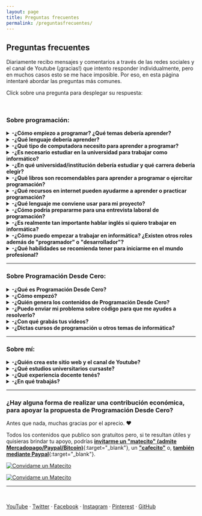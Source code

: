 ```yaml
---
layout: page
title: Preguntas frecuentes
permalink: /preguntasfrecuentes/
---
```


## Preguntas frecuentes

Diariamente recibo mensajes y comentarios a través de las redes sociales y el canal de Youtube (¡gracias!) que intento responder individualmente, pero en muchos casos esto se me hace imposible. Por eso, en esta página intentaré abordar las preguntas más comunes.

Click sobre una pregunta para desplegar su respuesta:

&nbsp;
&nbsp;


### Sobre programación:

<details><summary><b> -¿Cómo empiezo a programar? ¿Qué temas debería aprender?</b></summary>

<div markdown="1">Normalmente se comienza por conocer los fundamentos de la programación, sin importar el lenguaje (los conceptos son comunes y se aplican de forma muy similar en todos): variables, tipos de datos, entrada/salida, funciones, estructuras de datos, programación orientada a objetos, entre otros.

  En el canal de Youtube publiqué [un curso de nivel básico usando Python](https://www.youtube.com/playlist?list=PLb_E6BNMg5j7-MJ0ctjvKQlv2PU7qbMDb){:target="_blank"} apuntado a cualquier persona que quiera aprender a programar (no es un curso para aprender los detalles sobre Python sino los conceptos básicos de programación). También publiqué un [video introductorio a la Programación Orientada a Objetos](https://www.youtube.com/watch?v=iliKayKaGtc){:target="_blank"}. Otros temas importantes a conocer son [la recursividad](https://www.youtube.com/watch?v=0NBPd81uhJE){:target="_blank"} y [los punteros](https://www.youtube.com/watch?v=s8T7cPnYrz0){:target="_blank"}. Por supuesto que hay innumerables temas y cuestiones a conocer, además de distintos lenguajes y frameworks, y también otros paradigmas de programación, por lo que el camino de aprendizaje será constante.

  En [esta entrevista](https://youtu.be/7I8k2Y5_hXQ){:target="_blank"} que me hicieron para el canal amigo "Curso de robótica" hablé sobre consejos para empezar en el camino profesional.

  En general, recomiendo no quedarse solo con lo que nos ofrece un curso de programación sino buscar aprender los conceptos de base y las herramientas con las que se suele trabajar en el ámbito laboral que nos interese. Por ejemplo, si vamos a apuntar al desarrollo de aplicaciones web, será importante conocer conceptos como back-end y front-end, arquitectura REST, cuestiones básicas de redes para saber cómo se transmiten los datos en una aplicación web, temas de bases de datos para saber cómo se almacena la información, etc. Si queremos hacer ciencia de datos tendremos que aprender sobre estadísticas, machine learning, visualización de datos, algoritmos de clasificación, big data, etc.
  
  Pero no todo es estudiar y aprender teoría: es importante empezar a practicar por nuestra cuenta con algún lenguaje y algún "framework" que nos faciliten el desarrollo del tipo de aplicaciones que nos interesan.
  
  Por otro lado, muchas personas deciden aprender a programar porque buscan una salida laboral relacionada a la tecnología, sin saber que el puesto de "desarrollador" (o "programador") es solo una de las posibles carreras de un informático, donde algunas estan más relacionadas a lo técnico y en otras ni siquiera es necesario saber programar.
  </div>
<br />&nbsp;
</details>


<details><summary><b> -¿Qué lenguaje debería aprender?</b></summary>
<div markdown="1">El lenguaje no es lo más importante cuando se está comenzando a programar. Lo central es afianzar los conocimientos sobre fundamentos de la programación, algoritmos y estructuras de datos, que pueden luego trasladarse a cualquier lenguaje. El razonamiento lógico y las habilidades de resolución de problemas son cruciales en la programación, y eso se adquiere con ejercitación, donde el lenguaje es solo una herramienta para poder implementar.
  
  Es posible aprender los fundamentos de la programación sin utilizar un lenguaje específico, por ejemplo mediante pseudocódigo con [PSeInt](http://pseint.sourceforge.net/){:target="_blank"} o usando programación por bloques, como los desafíos que propone [Pilas Bloques](http://pilasbloques.program.ar/){:target="_blank"} ([en esta lista he publicado varios videos explicativos](https://www.youtube.com/watch?v=9Q9zMx3BeUo&list=PLb_E6BNMg5j5gJoXwKJw_19t0zmpYMGy7){:target="_blank"}) o la herramienta [MIT App Inventor](http://ai2.appinventor.mit.edu/){:target="_blank"} ([en esta serie de videos explico cómo desarrollar una aplicación móvil](https://www.youtube.com/watch?v=rDzScjlWLg8&list=PLb_E6BNMg5j6Zk9uw_bTn3_GSSkhmj-CT){:target="_blank"}). 
  
  Luego podremos decidir qué camino nos interesaría recorrer -de acuerdo al rol que nos gustaría desempeñar- y buscar algún lenguaje y algún framework útil para ese fin. Por ejemplo, si nos interesa dedicarnos a "QA automation", veremos que hay frameworks como Selenium, Cypress, TestCafe y otros, que corren sobre diversos lenguajes de programación. Será cuestión de seleccionar uno (con algún criterio, que podría ser el gusto personal o también la demanda del mercado laboral).
  
  Siempre recordemos que el lenguaje es solo una herramienta para lograr un fin, por eso es importante que primero definamos nuestro objetivo y luego busquemos las herramientas que mejor se adapten. Mientras tanto, los conocimientos de base y los fundamentos de la programación son temáticas comunes que nos van a ayudar independientemente del lenguaje y tecnologías que elijamos.
  </div>
<br />&nbsp;
</details>


<details><summary><b> -¿Qué tipo de computadora necesito para aprender a programar?</b></summary>
<div markdown="1">Las bases de la programación pueden aprenderse, incluso, sin una computadora: solo con lápiz y papel. Por supuesto que siempre será más interesante y motivador poder ver nuestros programas en funcionamiento, pero no tener computadora no es un obstáculo para empezar. Y, si tenemos una, cualquier máquina a la que podamos acceder será útil (pensemos que hace 30 años también se programaba, y con aparatos de capacidad muy inferior a la de los que existen actualmente).
  
  Si tenemos una computadora con un navegador (Firefox, Chrome, Edge o cualquier otro) y conexión a internet, desde el navegador podremos acceder a gran cantidad de recursos para probar nuestro código (varios de ellos están listados en la página de Enlaces de este blog, en la sección "Compiladores e intérpretes online").
  
  Si no tuviéramos la posibilidad de conectarnos a internet, podemos programar en varios lenguajes utilizando solo un editor de textos (como "Bloc de notas" en Windows o Gedit en Linux) y, si instalamos un compilador o intérprete del lenguaje, podremos "traducir" nuestro código y luego ejecutarlo para verlo en funcionamiento. Normalmente estos compiladores o intérpretes no requieren de grandes recursos computacionales (esto significa que pueden usarse en casi cualquier computadora, aunque sea "viejita" y bajo distintos sistemas operativos). También existen aplicaciones para dispositivos móviles que, aunque sean una opción más incómoda usando el teclado en pantalla, también nos permiten escribir, compilar y ejecutar código.
  </div>
<br />&nbsp;
</details>



<details><summary><b> -¿Es necesario estudiar en la universidad para trabajar como informático?</b></summary>
<div markdown="1">En Argentina y en varios otros países la informática no requiere título habilitante (como sí es el caso de los médicos o los abogados, por ejemplo), por lo que es posible trabajar sin tener ningún título. Pero, al momento de postularse para un puesto laboral, el abanico de conocimientos que nos da un estudio académico suele dar ventaja. Esto no significia que no se puedan adquirir esos conocimientos de manera informal, solo que dependerá de las necesidades de cada persona: el aprendizaje autodidacta no es para todos y algunos se organizan y aprenden mejor con un programa de estudios y docentes que los guíen. Lo que sí dene tenerse en cuenta es que la informática es una profesión completa y no basta con saber un poco de programación (así como para ser médico no basta con saberse el sistema respiratorio, supongo 😁).
  
La universidad brinda a sus estudiantes un léxico técnico en común y un contexto general de varios temas que los convierte en profesionales más completos. Por supuesto que podemos aprender todas estas cosas por fuera de una universidad, pero entonces mi recomendación es la de no limitarse a un curso/libro/tutorial de una temática en particular sino estar constantemente preparándose y buscando nuevas cosas para aprender. Lamentablemente, es muy común que se ofrezcan cursos de un lenguaje o tecnología de moda sin centrarse en los conocimientos de base y, si bien este tipo de cursos pueden ser un buen complemento, no es recomendables tomarlos como única fuente de conocimientos.
  </div>
<br />&nbsp;
</details>


<details><summary><b> -¿En qué universidad/institución debería estudiar y qué carrera debería elegir?</b></summary>
<div markdown="1">No conozco demasiado la situación de otros países, por lo que mi opinión va a estar basada en lo que sé del tema dentro de Argentina.
  
  En principio, esta es una decisión muy personal y que va a estar afectada por cuestiones como la económica (¿institución pública o privada?), la disponibilidad de opciones en el lugar donde vivamos o si estamos dispuestos a viajar o reubicarnos en otro lugar para acceder a más alternativas, si los horarios de cursada que ofrecen se condicen con nuestros horarios personales/laborales, etc.
  
  Fuera de todo esto, algunas dudas comunes son: ¿es preferible una institución universitaria a una terciaria?, ¿Conviene estudiar una carrera de grado o una carrera corta? ¿Ingeniería o licenciatura? ¿Qué diferencia hay entre distintas carreras? ¿Es lo mismo estudiar en cualquier universidad? Intentaré aclarar un poco, dentro de mis posibilidades. Pero mi mejor recomendación es la de contactarse con distintas instituciones solicitando información sobre su oferta académica.
  
  Respecto al tipo de institución, dentro de Argentina hay una división entre las instituciones de educación superior terciarias y las universitarias. Las primeras suelen ofrecer carreras más cortas que las universidades, pero hay casos en que nos encontramos con carreras que tienen la misma duración que una de grado en una universidad cualquiera (es decir, 4 o más años). Y esto es porque hay muchas instituciones diferentes y es difícil generalizar. Usualmente, la educación terciaria suele apuntar a los conocimientos concretos relacionados al tema de estudio mientras que la universitaria suele dar también una formación más general. En cuanto al "manejo" de la carrera en una y en otra, la terciaria puede asemejarse un poco más a la escuela secundaria, con la organización de las carreras dadas por "años" y no por "materias", y usualmente con horarios fijos de cursada, a diferencia de la universidad, donde es el alumno quien decide qué camino seguir para completar sus estudios y las cursadas pueden llegar a darse en horarios totalmente dispares (y depender de la cantidad de alumnos, docentes y comisiones que existan). Respecto al título que otorgan, el de grado que nos da una universidad nos habilita a cursar estudios de postgrado (maestrías, especializaciones, doctorados), mientras que el título terciario no nos da esta posibilidad (lo que sí suele existir es una articulación entre algunas instituciones terciarias y universidades, permitiendo al alumno continuar sus estudios en la universidad para obtener su título de grado). Por otra parte, en cuanto a salida laboral habrá que tener en cuenta cuál es nuestra intención. En algunos puestos puede que se nos requiera un título universitario y no baste con el terciario, pero en definitiva las profesiones relacionadas a informática son más guiada por los conocimientos que por la formalidad del estudio (por supuesto, una mejor formación nos dará conocimientos más completos, por lo que esto está totalmente relacionado con la carrera que hayamos elegido estudiar).
  
  Sobre si estudiar una carrera corta o una de grado también habrá que pensar en qué queremos lograr a futuro. Sacando de lado lo que ya he dicho sobre que los conocimientos son lo más importante, es necesario saber cómo llegamos a esos conocimientos: una carrera corta puede bastar pero habrá que ver si realmente cubre las áreas necesarias. Como ejemplo, cuando comencé a estudiar me ofrecieron una carrera corta que se orientaba a la programación pero que no tenía ninguna materia relacionada a bases de datos, y realmente era un tema que me hubiese tocado estudiar por mi cuenta de haberme quedado con esa opción. También hay instituciones que ofrecen una carrera corta y luego dan la opción de continuar los estudios para obtener el titulo de grado, por lo que puede ser una buena forma de empezar.
  
  La institución que elijamos dependerá bastante de nuestras posibilidades, pero suele haber algunas que brindan una educación general, pasando un poco por cada tema y dejándonos un trasfondo variado, mientras que en otras vemos una marcada orientación a cierta área (por ejemplo, robótica, inteligencia artificial, etc.).
  
  Respecto a qué carrera estudiar, hay que saber que cada universidad arma su oferta y sus planes de estudio de forma similar (porque son aprobados por un organismo superior) y suelen poner los nombres que les parecen más adecuados. Normalmente vemos opciones como "Licenciatura en sistemas", "Licenciatura en informática", "Ingeniería en sistemas", "Ingeniería en informática", etc. Y si bien cada universidad da sus razones para diferenciarlas y las materias que componen a una y a otra son diferentes, el trasfondo suele ser similar entre carreras del mismo rango (es decir, las carreras de pregrado entre sí, las de grado entre sí, etc.). Y vuelvo a que los conocimientos son lo realmente importante: si hemos llegado a obtener un título de grado en informática (sea ingeniería o licenciatura), es casi seguro que tendremos las armas básicas necesarias para construir nuestra carrera profesional. Por lo que la elección quedará un poco más librada a los contenidos de la carrera y a cuál nos interese más (tal vez la ingeniería en una universidad da conocimientos de electrónica que no aparecen en la licenciatura de la misma universidad, o tal vez la ingeniería tiene mucha más matemática y queremos "escaparle" un poco 😄). Lo cierto es que un título de grado abre muchas puertas y en el ámbito profesional, independientemente de si somos ingenieros o licenciados y si nuestro título dice "en sistemas" o "en informática".
  
  </div>
<br />&nbsp;
</details>



<details><summary><b> -¿Qué libros son recomendables para aprender a programar o ejercitar programación?</b></summary>
<div markdown="1">Es necesario tener en cuenta que mucho del material más reconocido se encuentra únicamente en inglés. Por suerte, para algunos títulos existen traducciones al español.
  
Algunos de estos libros son orientados a aprender las bases de la programación y otros son orientados al ejercicio profesional y las buenas prácticas, pero todos ellos son habitualmente recomendados para desarrolladores principiantes y no tanto:
<br />* [Introduction To Algorithms - "CLRS"](https://books.google.com.ar/books?id=NLngYyWFl_YC){:target="_blank"}
<br />* [Fundamentos de programación - Luis Joyanes Aguilar](https://books.google.com.ar/books?id=nrNvPwAACAAJ){:target="_blank"}
<br />* [C++ How to Program - Paul & Harvey Deitel](https://books.google.com.ar/books?id=XIZJNQEACAAJ){:target="_blank"}
<br />* [Automate the Boring Stuff with Python - Al Sweigart](https://automatetheboringstuff.com/){:target="_blank"}
<br />* [Head First Design Patterns - Eric Freeman, Elisabeth Robson, Elisabeth Freeman, Kathy Sierra, Bert Bates](https://books.google.com.ar/books/about/Head_First_Design_Patterns.html?id=GGpXN9SMELMC){:target="_blank"}
<br />* [Agile Software Development: Principles, Patterns, and Practices - Robert Martin](https://books.google.com.ar/books?id=0HYhAQAAIAAJ){:target="_blank"}
<br />* [The pragmatic programmer - Andrew Hunt, David Thomas](https://books.google.com.ar/books?id=5wBQEp6ruIAC){:target="_blank"}
<br />* [Código Limpio: Manual de estilo para el desarrollo ágil de software - Robert Martin](https://www.amazon.es/Código-Limpio-desarrollo-software-Programación/dp/8441532109){:target="_blank"}
  
  
  
  </div>
<br />&nbsp;
</details>


<details><summary><b> -¿Qué recursos en internet pueden ayudarme a aprender o practicar programación?</b></summary>
<div markdown="1">Por suerte, hay muchísimos. En [mi página de enlaces]({{ site.baseurl }}{% link enlaces.md %}){:target="_blank"} vas a encontrar varios, clasificados por categorías.
  
  </div>
<br />&nbsp;
</details>


<details><summary><b> -¿Qué lenguaje me conviene usar para mi proyecto?</b></summary>
<div markdown="1">No hay una respuesta única, aunque el tipo de proyecto influye mucho. Para encarar algo serio, debe hacerse un análisis cuidadoso de las necesidades y arquitectura del proyecto, y definir el "stack tecnológico" más apropiado. En términos generales, [esta publicación]({{ site.baseurl }}{% link _posts/2019-11-01-que-lenguaje-usar.md %}){:target="_blank"} podría servir como guía introductoria.
  </div>
<br />&nbsp;
</details>


<details><summary><b> -¿Cómo podría prepararme para una entrevista laboral de programación?</b></summary>
<div markdown="1">En este punto debo mencionar que, para tener éxito como informáticos en el mundo profesional, es casi imprescindible hablar inglés. Sí, es posible trabajar para empresas, organizaciones o clientes de habla hispana, pero el mercado de la tecnología es global por naturaleza y es en esa globalidad donde se hallan grandes oportunidades para crecer y desarrollarnos profesionalmente. Es por eso que la gran mayoría de los recursos y el material más reconocido se encuentra únicamente en inglés.
  
  Aunque [en la página de enlaces puede encontrarse un listado más extenso](http://patriciaemiguel.com/enlaces/), estos son algunos sitios web donde podremos ejercitar nuestras habilidades, con problemas usualmente ordenados por categorías temáticas y según su dificultad:
<br />* [Codeforces](http://codeforces.com/){:target="_blank"}
<br />* [Hackerrank](https://www.hackerrank.com/){:target="_blank"}
<br />* [Leet Code](https://leetcode.com/){:target="_blank"}
  
  También existen algunos libros orientados exclusivamente a la preparación de entrevistas:
<br />* [Cracking the Coding Interview: 189 Programming Questions and Solutions - Gayle Laakmann McDowell](https://books.google.com.ar/books/about/Cracking_the_Coding_Interview.html?id=jD8iswEACAAJ){:target="_blank"}
<br />* [Algorithms for Interviews - Adnan Aziz, Amit Prakash](https://books.google.com.ar/books?id=Bvm5cQAACAAJ){:target="_blank"}
<br />* [Elements of Programming Interviews in Python - Aziz, Lee, Prakash](https://books.google.com.ar/books?id=eErBDwAAQBAJ){:target="_blank"}
<br />* [Elements of Programming Interviews in Java - Aziz, Lee, Prakash](https://books.google.com.ar/books?id=ux3PCwAAQBAJ){:target="_blank"}
<br />* [Programming Interviews Exposed: Secrets to Landing Your Next Job - Mongan, Kindler, Giguère](https://books.google.com.ar/books?id=FQzczWtdm3gC){:target="_blank"}
<br />* [Ace the Programming Interview: 160 Questions and Answers for Success - Guiness](https://books.google.com.ar/books?id=DEn71rgH4_4C){:target="_blank"}
  </div>
<br />&nbsp;
</details>


<details><summary><b> -¿Es realmente tan importante hablar inglés si quiero trabajar en informática?</b></summary>
<div markdown="1">No sé si es la respuesta que esperabas, pero: sí. Y no solo por escrito sino que es necesario comprender el inglés hablado y también poder hablarlo (tal vez no sea tan importante la perfección, pero sí poder comunicarse fluidamente).
  
  Uno de los motivos es que las profesiones relacionadas a tecnología suelen tener un carácter global por naturaleza, por lo que un idioma común nos facilita el intercambio de ideas, opiniones, dudas, etc. Y, cuando buscamos información sobre cómo hacer algo, siempre querremos acceder a la mayor cantidad de soluciones posibles, sin barreras idiomáticas.
  
  Además, las investigaciones, novedades y los libros más recomendados suelen publicarse en inglés, por lo que, esperar a que esté disponible una traducción a nuestro idioma no suele ser la mejor estrategia si queremos mantenernos actualizados.
  
  Sumado a esto, la mayoría de conceptos, nombres técnicos y herramientas son dados en inglés y las traducciones -cuando las hay- suelen ser un poco "toscas" o incluso diferir entre países de habla hispana (un ejemplo es la palabra "array", que en Latinoamérica se traduce como "arreglo" y en España como "vector" o "matriz").
  
  Y, dado que el mercado de la tecnología es internacional, es usual trabajar en equipos dispersos con integrantes de distintas partes del mundo, por lo que el inglés viene en nuestra ayuda cuando eso sucede.
  </div>
<br />&nbsp;
</details>


<details><summary><b> -¿Cómo puedo empezar a trabajar en informática? ¿Existen otros roles además de "programador" o "desarrollador"?</b></summary>
<div markdown="1">¡Por supuesto! Y los hay más técnicos o menos técnicos, así como también algunos son más "amigables" con el principiante. Eso sí: como siempre aclaro, en el mundo profesional ayuda mucho hablar inglés, cualquiera sea el puesto al que aspires. Pero no todo es "programar" y no todos los miembros de un equipo de desarrollo de software tienen tareas tan técnicas. 
  
  Habitualmente, en los proyectos de software suelen aplicarse "metodologías ágiles" y suele haber ciertos roles -que pueden existir o no- dependiendo de las necesidades, del tamaño del equipo y del tipo de producto. En algunos casos la programación es una habilidad central, en otros es deseable y en otros ni siquiera es necesaria. Por ejemplo, si buscas ser "project manager" será importante que tengas buenas habilidades de comunicación, de liderazgo, de organización y planificación, de manejo de riesgos, etc., y saber programar puede beneficiarte pero normalmente no es un requisito. Si, en cambio, te interesa el camino de QA ("quality assurance" o "quality engineer"), será necesario que tengas pensamiento crítico, atención a los detalles, buena comunicación, y podrías dedicarte únicamente a hacer QA "manual" sin conocimientos de programación, aunque saber programar y otros conocimientos técnicos te abrirían nuevos caminos dentro de esta carrera. Esos son solo dos ejemplos, pero te animo a que investigues otros roles que pueden existir en un equipo de desarrollo y que tal vez te permitan aplicar tus habilidades ya adquiridas o se ajusten más a tus intereses. Por mencionar algunos ejemplos:
  
  * Business Analyst
  * Product Owner
  * Scrum master
  * Project manager
  * Diseñador UX / UI
  * QA (manual, automatizado, y aquí también pueden entrar los expertos en seguridad informática)
  * Software developer (back-end, front-end, mobile, etc.)
  * Arquitecto de software
  * DBA
  * DevOps
  * Machine learning engineer
  </div>
<br />&nbsp;
</details>


<details><summary><b> -¿Qué habilidades se recomienda tener para iniciarme en el mundo profesional?</b></summary>
<div markdown="1">Es difícil dar una única respuesta, que además depende del rol que vayas a desempeñar. Aunque siempre hay ciertas técnicas, metodologías y herramientas que están en boga y que pueden ser un buen agregado a nuestro curriculum vitae.
  
  Actualmente, las metodologías ágiles suelen ser las más elegidas para los proyectos de desarrollo de software, por lo que será interesante conocer algo sobre ellas, saber cómo se organiza un equipo (por ejemplo, utilizando "scrum", "kanban" o "lean") y qué se espera de cada integrante, cómo planifican las tareas (usualmente en "sprints"), cuál es el ciclo de vida del software, así como conocer conceptos y terminología generales que nos permitan "hablar un idioma común" con nuestros compañeros. Términos como "requerimiento", "code freeze", "release candidate", "mvp" ("minium viable product"), "daily scrum" o "daily standup", "poker planning", "backlog", "sprint retrospective", "acceptance criteria", "regression test", "continuous integration", "epics", y seguramente varios más que se me están olvidando en este momento, son comunes en el día a día laboral.
  
  Por otra parte, habrá herramientas y tecnologías puntuales a dominar en cada rol y cada proyecto. Por ejemplo, si el puesto implica modificar código, seguramente se utilice algún sistema de versionado como [Git](https://git-scm.com/){:target="_blank"} o [Subversion](https://subversion.apache.org/){:target="_blank"}. También suele ser muy útil manejar (aunque sea de forma básica) [Linux](https://www.linux.org/){:target="_blank"}. En caso de que nuestro proyecto utilice virtualización puede que necesitemos conocer sobre tecnologías como [VirtualBox](https://www.virtualbox.org/){:target="_blank"}, [VMware](https://www.vmware.com/){:target="_blank"} o [Vagrant](https://www.vagrantup.com/){:target="_blank"}, o en casos más específicos puede sernos útil conocer sobre [Docker](https://www.docker.com/){:target="_blank"} o [Kubernetes](https://kubernetes.io/){:target="_blank"}. Además, los proyectos medianos y grandes suelen utilizar sistemas de "continuous integration" como [CircleCI](https://circleci.com/){:target="_blank"}, [Travis](https://www.travis-ci.com){:target="_blank"} o [Jenkins](https://www.jenkins.io/){:target="_blank"}.
  
  Y, como esta profesión es tan cambiante y todo varía constantemente, siempre habrá nuevas herramientas, tecnologías y formas de trabajo de las cuales deberemos al menos estar enterados si queremos mantenernos actualizados.
  </div>
<br />&nbsp;
</details>



---

### Sobre Programación Desde Cero:

<details><summary><b> -¿Qué es Programación Desde Cero?</b></summary>
<div markdown="1">Es el espacio a través del cual comparto material educativo sobre programación e informática, especialmente (pero no únicamente) para principiantes. Publico videos en [Youtube](https://www.youtube.com/c/ProgramacionDesdeCero){:target="_blank"} y contenidos breves en redes sociales ([Twitter](https://twitter.com/Programacion_0){:target="_blank"} / [Facebook](https://www.facebook.com/ProgramacionDesdeCeroParaTodos){:target="_blank"} / [Instagram](https://www.instagram.com/programaciondesdecero/){:target="_blank"} / [Pinterest](https://www.pinterest.com/ProgramacionDesdeCero/){:target="_blank"}) con conceptos explicados, ejercicios, desafíos, etc. Este blog nuclea esos contenidos publicados en diferentes otros medios.
  </div>
<br />&nbsp;
</details>


<details><summary><b> -¿Cómo empezó?</b></summary>
<div markdown="1">Alrededor de 2011 comencé publicando en este blog algunos artículos que escribía cuando aún era estudiante de Licenciatura en Sistemas.
<br />Unos años después hice algunos videos explicativos para mis alumnos de la universidad, sin intenciones de que se utilizaran fuera de ese ámbito.
<br />Luego decidí crear más contenidos, para ponerlos a disposición de cualquier persona que pudiera necesitarlos, y por eso comencé a subir más videos de diferentes temas y a publicar en redes sociales, siempre con el ánimo de divulgar, compartir y continuar aprendiendo.
  </div>
<br />&nbsp;
</details>


<details><summary><b> -¿Quién genera los contenidos de Programación Desde Cero?</b></summary>
<div markdown="1">Principalmente yo, Patricia 🙂. Aunque siempre estoy recibiendo ayuda de amigos, colegas y compañeros (o ex-compañeros) de universidad y laborales, a los que recurro para consultar cuestiones específicas que ellos concen en mayor profundidad y en las que tienen mayor experiencia.
  </div>
<br />&nbsp;
</details>


<details><summary><b> -¿Puedo enviar mi problema sobre código para que me ayudes a resolverlo?</b></summary>
<div markdown="1">Lamentablemente, mis actividades no me permiten brindar este tipo de asesorías personalizadas. Además, existe otro motivo por el que no puedo ayudar cuando se trata de una tarea académica: en esos casos es necesario tener en cuenta las restricciones y estilos de código que los docentes hayan decidido adoptar en el curso que se está tomando, por lo que una resolución que no contemple estos detalles posiblemente no sea útil.
<br />De todas formas, [esta guía]({% post_url 2019-06-14-corregir-errores %}){:target="_blank"} puede ayudarte para resolver problemas de código y [en esta publicación]({% post_url 2021-01-02-leer-mensajes-error %}){:target="_blank"} intento ayudar a investigar los errores en el código. También publiqué [este video](https://www.youtube.com/watch?v=5W14n0PjfyI){:target="_blank"} sobre cómo "debuggear" y [este otro](https://www.youtube.com/watch?v=ZJP0Z5-sbeY){:target="_blank"} sobre cómo probar una función. Y en la [página de enlaces](http://patriciaemiguel.com/enlaces/){:target="_blank"} podrás encontrar varias comunidades de programadores donde es posible hacer preguntas y recibir consejos.
  </div>
<br />&nbsp;
</details>


<details><summary><b> -¿Con qué grabás tus videos?</b></summary>
<div markdown="1">A lo largo del tiempo he ido cambiando de software y equipo utilizado. Actualmente uso un micrófono Blue Snowball, [Audacity](https://www.audacityteam.org/){:target="_blank"} y [VoiceMeeter](https://vb-audio.com/Voicemeeter/){:target="_blank"} para grabación y edición del sonido. Para grabar la pantalla utilizo [Flashback Express](https://www.flashbackrecorder.com/express){:target="_blank"} y [HitFilm Express](https://fxhome.com/product/hitfilm-express){:target="_blank"} para la edición de video (ambos en sus versiones gratuitas). En cuanto a los contenidos, uso principalmente [Microsoft PowerPoint](https://www.office.com/launch/powerpoint){:target="_blank"} o [Google Slides](https://docs.google.com/presentation/u/0/){:target="_blank"} para diseñar las presentaciones y luego diferentes herramientas como IDEs o compiladores online (en este aspecto me gusta especialmente la funcionalidad de [Python tutor](http://pythontutor.com){:target="_blank"} para observar los contenidos de la memoria durante la ejecución de un programa).
  </div>
<br />&nbsp;
</details>


<details><summary><b> -¿Dictas cursos de programación u otros temas de informática?</b></summary>
<div markdown="1">Por el momento, no. Aunque es algo que me han pedido mucho y es mi intención comenzar a hacer. Pero la organización y preparación de un curso es algo que debe hacerse con tiempo y cuidado, además de buscar la mejor modalidad para que todos los estudiantes puedan sacar el máximo provecho. En cuanto tenga novedades al respecto, estaré publicándolo en las cuentas de Programación Desde Cero en las redes sociales.
  </div>
<br />&nbsp;
</details>


---


### Sobre mí:

<details><summary><b> -¿Quién crea este sitio web y el canal de Youtube?</b></summary>
<div markdown="1">Me llamo Patricia Miguel y soy de Argentina.
  </div>
<br />&nbsp;
</details>


<details><summary><b> -¿Qué estudios universitarios cursaste?</b></summary>
<div markdown="1">Después de graduarme en la facultad de ciencias jurídicas de la [UNLP](http://www.jursoc.unlp.edu.ar){:target="_blank"} y descubrir que no era lo mío, volví a la universidad para estudiar informática en la [UNNOBA](http://www.unnoba.edu.ar/){:target="_blank"}. Comencé por obtener dos títulos intermedios ("Programador Universitario" y "Analista de Sistemas") y continué estudiando para llegar al título de grado de Licenciatura en Sistemas.
  </div>
<br />&nbsp;
</details>


<details><summary><b> -¿Qué experiencia docente tenés?</b></summary>
<div markdown="1">En 2010, siendo todavía estudiante en [UNNOBA](http://www.unnoba.edu.ar/){:target="_blank"}, comencé allí mismo como ayudante de cátedra en dos materias del primer año de la universidad, comunes a distintas carreras de informática: "Introducción a la Programación Imperativa" y "Programación Imperativa". Durante 2011 también fui ayudante en el curso de ingreso para los alumnos que comenzaban a estudiar ese año. Continué en las dos materias mencionadas al principio hasta que, en 2014 empecé a trabajar oficialmente como docente, hasta 2019.
  <br />Fuera del ámbito universitario, a principios de 2021 fui parte del equipo docente de un taller virtual del "[Club de chicas programadoras](http://www.chicasprogramadoras.club/){:target="_blank"}".
  </div>
<br />&nbsp;
</details>


<details><summary><b> -¿En qué trabajás?</b></summary>
<div markdown="1">Actualmente soy desarrolladora de software. Previamente, durante 10 años me dediqué a QA ("Quality Assurance") de software y di clases de programación en la universidad de mi ciudad.
  </div>
<br />&nbsp;
</details>

---

### ¿Hay alguna forma de realizar una contribución económica, para apoyar la propuesta de Programación Desde Cero?

Antes que nada, muchas gracias por el aprecio. ❤️

Todos los contenidos que publico son gratuitos pero, si te resultan útiles y quisieras brindar tu apoyo, podrías [<b>invitarme un "matecito" (admite Mercadopago/Paypal/Bitcoin)</b>](https://www.matecito.co/ProgramacionDesdeCero){:target="_blank"}, un [<b>"cafecito"</b>](https://cafecito.app/programaciondesde0) o, [<b>también mediante Paypal</b>](https://www.paypal.me/ProgramacionDesde0){:target="_blank"}.

[![Convidame un Matecito](https://www.matecito.co/public/button_11.svg)](https://matecito.co/ProgramacionDesdeCero)

<a href='https://matecito.co/ProgramacionDesdeCero' rel='noopener' target='_blank'><img srcset='https://www.matecito.co/public/button_1.png 1x, https://www.matecito.co/public/button_1_2x.png 2x, https://www.matecito.co/public/button_1_3.75x.png 3.75x' src='https://www.matecito.co/public/button_1.png' alt='Convidame un Matecito' /></a>




---

&nbsp;
&nbsp;

[YouTube](https://www.youtube.com/c/Programaciondesdecero) · [Twitter](https://twitter.com/Programacion_0) · [Facebook](https://www.facebook.com/ProgramacionDesdeCeroParaTodos) · [Instagram](https://www.instagram.com/programaciondesdecero) · [Pinterest](www.pinterest.com/ProgramacionDesdeCero) · [GitHub](https://github.com/programacion-desde-cero)
